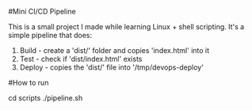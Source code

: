 #Mini CI/CD Pipeline 

This is a small project I made while learning Linux + shell scripting.
It's a simple pipeline that does:

1. Build - create a 'dist/' folder and copies 'index.html' into it
2. Test - check if 'dist/index.html' exists
3. Deploy - copies the 'dist/' file into '/tmp/devops-deploy'


#How to run

cd scripts
./pipeline.sh

